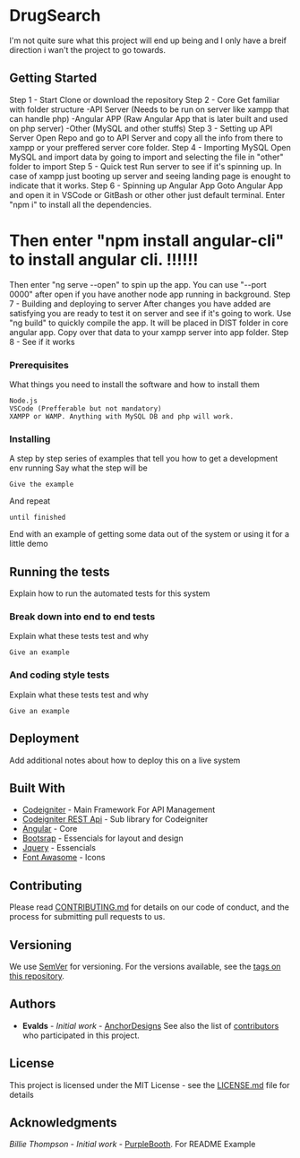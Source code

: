 # DrugSearch
I'm not quite sure what this project will end up being and I only have a breif direction i wan't the project to go towards.
## Getting Started
Step 1 - Start
Clone or download the repository
Step 2 - Core
Get familiar with folder structure 
-API Server (Needs to be run on server like xampp that can handle php)
-Angular APP (Raw Angular App that is later built and used on php server)
-Other (MySQL and other stuffs)
Step 3 - Setting up API Server
Open Repo and go to API Server and copy all the info from there to xampp or your preffered server core folder.
Step 4 - Importing MySQL
Open MySQL and import data by going to import and selecting the file in "other" folder to import
Step 5 - Quick test
Run server to see if it's spinning up. In case of xampp just booting up server and seeing landing page is enought to indicate that it works.
Step 6 - Spinning up Angular App
Goto Angular App and open it in VSCode or GitBash or other other just default terminal.
Enter "npm i" to install all the dependencies.
# Then enter "npm install angular-cli" to install angular cli. !!!!!!
Then enter "ng serve --open" to spin up the app. You can use "--port 0000" after open if you have another node app running in background.
Step 7 - Building and deploying to server
After changes you have added are satisfying you are ready to test it on server and see if it's going to work. Use "ng build" to quickly compile the app. It will be placed in DIST folder in core angular app. 
Copy over that data to your xampp server into app folder.
Step 8 - See if it works

### Prerequisites
What things you need to install the software and how to install them
```
Node.js
VSCode (Prefferable but not mandatory)
XAMPP or WAMP. Anything with MySQL DB and php will work. 
```
### Installing
A step by step series of examples that tell you how to get a development env running
Say what the step will be
```
Give the example
```
And repeat
```
until finished
```
End with an example of getting some data out of the system or using it for a little demo
## Running the tests
Explain how to run the automated tests for this system
### Break down into end to end tests
Explain what these tests test and why
```
Give an example
```
### And coding style tests
Explain what these tests test and why
```
Give an example
```
## Deployment
Add additional notes about how to deploy this on a live system
## Built With
* [Codeigniter](http://www.dropwizard.io/1.0.2/docs/) - Main Framework For API Management
* [Codeigniter REST Api](https://rometools.github.io/rome/) - Sub library for Codeigniter
* [Angular](https://maven.apache.org/) - Core 
* [Bootsrap](https://maven.apache.org/) - Essencials for layout and design
* [Jquery](https://maven.apache.org/) - Essencials 
* [Font Awasome](https://maven.apache.org/) - Icons 

## Contributing
Please read [CONTRIBUTING.md](https://gist.github.com/PurpleBooth/b24679402957c63ec426) for details on our code of conduct, and the process for submitting pull requests to us.
## Versioning
We use [SemVer](http://semver.org/) for versioning. For the versions available, see the [tags on this repository](https://github.com/your/project/tags). 
## Authors
* **Evalds** - *Initial work* - [AnchorDesigns](https://github.com/AnchorDesigns)
See also the list of [contributors](https://github.com/your/project/contributors) who participated in this project.
## License
This project is licensed under the MIT License - see the [LICENSE.md](LICENSE.md) file for details
## Acknowledgments
*Billie Thompson* - *Initial work* - [PurpleBooth](https://github.com/PurpleBooth). For README Example
